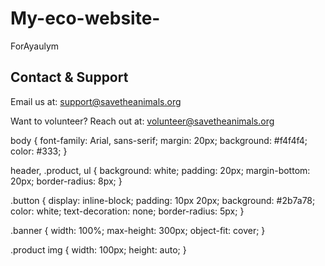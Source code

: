 # My-eco-website-
ForAyaulym
<!DOCTYPE html>
<html lang="en">
<head>
  <meta charset="UTF-8">
  <title>Contact Us</title>
  <link rel="stylesheet" href="style.css">
</head>
<body>
  <h2>Contact & Support</h2>
  <p>Email us at: <a href="mailto:support@savetheanimals.org">support@savetheanimals.org</a></p>
  <p>Want to volunteer? Reach out at: <a href="mailto:volunteer@savetheanimals.org">volunteer@savetheanimals.org</a></p>
</body>
</html>
body {
  font-family: Arial, sans-serif;
  margin: 20px;
  background: #f4f4f4;
  color: #333;
}

header, .product, ul {
  background: white;
  padding: 20px;
  margin-bottom: 20px;
  border-radius: 8px;
}

.button {
  display: inline-block;
  padding: 10px 20px;
  background: #2b7a78;
  color: white;
  text-decoration: none;
  border-radius: 5px;
}

.banner {
  width: 100%;
  max-height: 300px;
  object-fit: cover;
}

.product img {
  width: 100px;
  height: auto;
}

